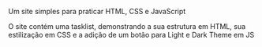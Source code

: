 <p>Um site simples para praticar HTML, CSS e JavaScript</p>
<p>O site contém uma tasklist, demonstrando a sua estrutura em HTML, sua estilização em CSS e a adição de um botão para Light e Dark Theme em JS</p>
